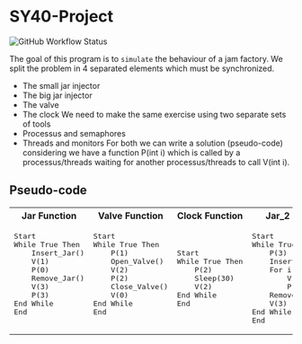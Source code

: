 # SY40-Project
![GitHub Workflow Status](https://img.shields.io/github/workflow/status/axel7083/SY40-Projec/C/C++%20CI)

The goal of this program is to `simulate` the behaviour of a jam factory. We split the problem in 4 separated elements which must be synchronized.
-	The small jar injector
-	The big jar injector
-	The valve
-	The clock
We need to make the same exercise using two separate sets of tools
-	Processus and semaphores
-	Threads and monitors
For both we can write a solution (pseudo-code) considering we have a function P(int i) which is called by a processus/threads waiting for another processus/threads to call V(int i).

## Pseudo-code

<table>
<tr>
<th>
Jar Function
</th>
<th>
Valve Function
</th>
<th>
Clock Function
</th>
<th>
Jar_2 Function
</th>
</tr>
<tr>
<td>
<pre>
Start
While True Then
    Insert_Jar()
    V(1)
    P(0)
    Remove_Jar()
    V(3)
    P(3)
End While
End<br>
</pre>
</td>
<td>
<pre>
Start
While True Then
    P(1)
    Open_Valve()
    V(2)
    P(2)
    Close_Valve()
    V(0)
End While
End<br>
</pre>
</td>
<td>
<pre>
<br>
Start
While True Then
    P(2)
    Sleep(30)
    V(2)
End While
End 
<br>
</pre>
</td>
<td>
<pre>
Start
While True Then
    P(3)
    Insert_Jar()
    For i from 0 to 2
        V(1)
        P(0)
    Remove_Jar()
    V(3)
End While
End
</pre>
</td>
</tr>
</table>
